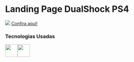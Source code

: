 
<h1>Landing Page DualShock PS4</h1>
<p>
<img src="https://i.imgur.com/OAKg5hE.png">
<a href="https://raphacalixto.github.io/DualShockPS4/">Confira aqui!</a> 
<h3>Tecnologias Usadas</h3>
<div class"img">
<img width="40" src="https://cdn.jsdelivr.net/gh/devicons/devicon/icons/html5/html5-plain-wordmark.svg"><img width="40" src="https://cdn.jsdelivr.net/gh/devicons/devicon/icons/css3/css3-plain-wordmark.svg">
<div/>

